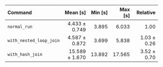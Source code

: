 | Command | Mean [s] | Min [s] | Max [s] | Relative |
|:---|---:|---:|---:|---:|
| `normal_run` | 4.433 ± 0.749 | 3.895 | 6.033 | 1.00 |
| `with_nested_loop_join` | 4.587 ± 0.872 | 3.699 | 5.838 | 1.03 ± 0.26 |
| `with_hash_join` | 15.589 ± 1.670 | 13.892 | 17.565 | 3.52 ± 0.70 |
